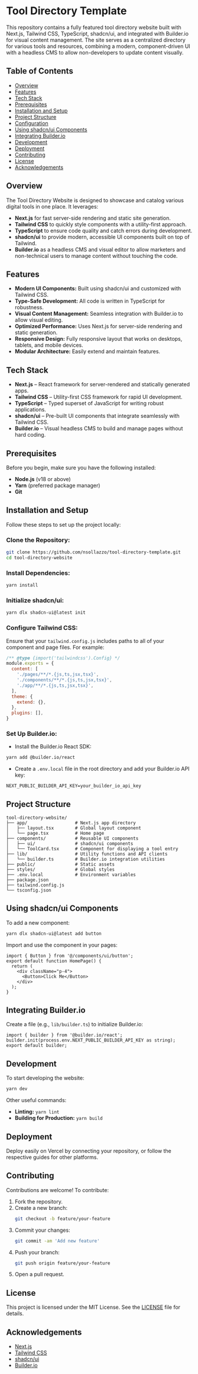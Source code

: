 # Tool Directory Template

This repository contains a fully featured tool directory website built with Next.js, Tailwind CSS, TypeScript, shadcn/ui, and integrated with Builder.io for visual content management. The site serves as a centralized directory for various tools and resources, combining a modern, component-driven UI with a headless CMS to allow non-developers to update content visually.

## Table of Contents

- [Overview](#overview)
- [Features](#features)
- [Tech Stack](#tech-stack)
- [Prerequisites](#prerequisites)
- [Installation and Setup](#installation-and-setup)
- [Project Structure](#project-structure)
- [Configuration](#configuration)
- [Using shadcn/ui Components](#using-shadcnui-components)
- [Integrating Builder.io](#integrating-builderio)
- [Development](#development)
- [Deployment](#deployment)
- [Contributing](#contributing)
- [License](#license)
- [Acknowledgements](#acknowledgements)

## Overview

The Tool Directory Website is designed to showcase and catalog various digital tools in one place. It leverages:
- **Next.js** for fast server-side rendering and static site generation.
- **Tailwind CSS** to quickly style components with a utility-first approach.
- **TypeScript** to ensure code quality and catch errors during development.
- **shadcn/ui** to provide modern, accessible UI components built on top of Tailwind.
- **Builder.io** as a headless CMS and visual editor to allow marketers and non-technical users to manage content without touching the code.

## Features

- **Modern UI Components:** Built using shadcn/ui and customized with Tailwind CSS.
- **Type-Safe Development:** All code is written in TypeScript for robustness.
- **Visual Content Management:** Seamless integration with Builder.io to allow visual editing.
- **Optimized Performance:** Uses Next.js for server-side rendering and static generation.
- **Responsive Design:** Fully responsive layout that works on desktops, tablets, and mobile devices.
- **Modular Architecture:** Easily extend and maintain features.

## Tech Stack

- **Next.js** – React framework for server-rendered and statically generated apps.  
- **Tailwind CSS** – Utility-first CSS framework for rapid UI development.  
- **TypeScript** – Typed superset of JavaScript for writing robust applications.  
- **shadcn/ui** – Pre-built UI components that integrate seamlessly with Tailwind CSS.  
- **Builder.io** – Visual headless CMS to build and manage pages without hard coding.

## Prerequisites

Before you begin, make sure you have the following installed:
- **Node.js** (v18 or above)
- **Yarn** (preferred package manager)
- **Git**

## Installation and Setup

Follow these steps to set up the project locally:

### Clone the Repository:
```bash
git clone https://github.com/nsollazzo/tool-directory-template.git
cd tool-directory-website
```

### Install Dependencies:
```bash
yarn install
```

### Initialize shadcn/ui:
```bash
yarn dlx shadcn-ui@latest init
```

### Configure Tailwind CSS:
Ensure that your `tailwind.config.js` includes paths to all of your component and page files. For example:
```js
/** @type {import('tailwindcss').Config} */
module.exports = {
  content: [
    './pages/**/*.{js,ts,jsx,tsx}',
    './components/**/*.{js,ts,jsx,tsx}',
    './app/**/*.{js,ts,jsx,tsx}',
  ],
  theme: {
    extend: {},
  },
  plugins: [],
}
```

### Set Up Builder.io:
- Install the Builder.io React SDK:
```bash
yarn add @builder.io/react
```
- Create a `.env.local` file in the root directory and add your Builder.io API key:
```env
NEXT_PUBLIC_BUILDER_API_KEY=your_builder_io_api_key
```

## Project Structure

```
tool-directory-website/
├── app/                  # Next.js app directory
│   ├── layout.tsx        # Global layout component
│   └── page.tsx          # Home page
├── components/           # Reusable UI components
│   ├── ui/               # shadcn/ui components
│   └── ToolCard.tsx      # Component for displaying a tool entry
├── lib/                  # Utility functions and API clients
│   └── builder.ts        # Builder.io integration utilities
├── public/               # Static assets
├── styles/               # Global styles
├── .env.local            # Environment variables
├── package.json
├── tailwind.config.js
└── tsconfig.json
```

## Using shadcn/ui Components

To add a new component:
```bash
yarn dlx shadcn-ui@latest add button
```

Import and use the component in your pages:
```tsx
import { Button } from '@/components/ui/button';
export default function HomePage() {
  return (
    <div className="p-4">
      <Button>Click Me</Button>
    </div>
  );
}
```

## Integrating Builder.io

Create a file (e.g., `lib/builder.ts`) to initialize Builder.io:
```tsx
import { builder } from '@builder.io/react';
builder.init(process.env.NEXT_PUBLIC_BUILDER_API_KEY as string);
export default builder;
```

## Development

To start developing the website:
```bash
yarn dev
```

Other useful commands:
- **Linting:** `yarn lint`
- **Building for Production:** `yarn build`

## Deployment

Deploy easily on Vercel by connecting your repository, or follow the respective guides for other platforms.

## Contributing

Contributions are welcome! To contribute:
1. Fork the repository.
2. Create a new branch:
   ```bash
   git checkout -b feature/your-feature
   ```
3. Commit your changes:
   ```bash
   git commit -am 'Add new feature'
   ```
4. Push your branch:
   ```bash
   git push origin feature/your-feature
   ```
5. Open a pull request.

## License

This project is licensed under the MIT License. See the [LICENSE](LICENSE) file for details.

## Acknowledgements

- [Next.js](https://nextjs.org/)
- [Tailwind CSS](https://tailwindcss.com/)
- [shadcn/ui](https://ui.shadcn.com/)
- [Builder.io](https://www.builder.io/)